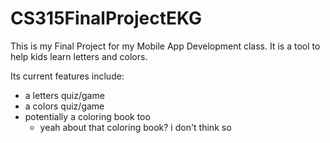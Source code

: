 # CS315FinalProjectEKG

This is my Final Project for my Mobile App Development class. It is a tool to help kids learn letters and colors.

Its current features include:
- a letters quiz/game
- a colors quiz/game
- potentially a coloring book too
  - yeah about that coloring book? i don't think so
